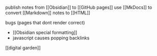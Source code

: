 publish notes from [[Obsidian]] to [[GitHub pages]]
use [[MkDocs]] to convert [[Markdown]] notes to [[HTML]]

bugs (pages that dont render correct)
- [[Obsidian special formatting]]
- javascript causes popping backlinks

[[digital garden]]